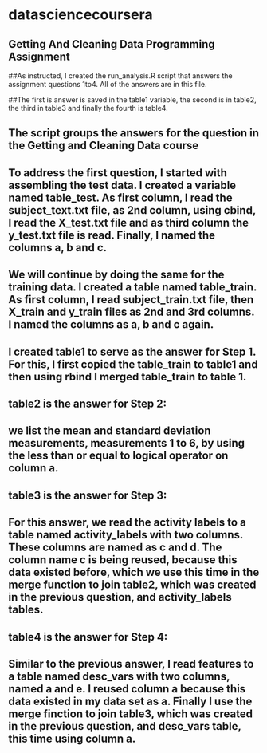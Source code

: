 # datasciencecoursera
## Getting And Cleaning Data Programming Assignment

##As instructed, I created the run_analysis.R script that answers the assignment questions 1to4. All of the answers are in this file.

##The first is answer is saved in the table1 variable, the second is in table2, the third in table3 and finally the fourth is table4.

## The script groups the answers for the question in the Getting and Cleaning Data course
## To address the first question, I started with assembling the test data. I created a variable named table_test. As first column, I read the subject_text.txt file, as 2nd column, using cbind, I read the X_test.txt file and as third column the y_test.txt file is read. Finally, I named the columns a, b and c. 

## We will continue by doing the same for the training data. I created a table named table_train. As first column, I read subject_train.txt file, then X_train and y_train files as 2nd and 3rd columns. I named the columns as a, b and c again. 

## I created table1 to serve as the answer for Step 1. For this, I first copied the table_train to table1 and then using rbind I merged table_train to table 1.

## table2 is the answer for Step 2:
## we list the mean and standard deviation measurements, measurements 1 to 6, by using the less than or equal to logical operator on column a.

## table3 is the answer for Step 3:
## For this answer, we read the activity labels to a table named activity_labels with two columns. These columns are named as c and d. The column name c is being reused, because this data existed before, which we use this time in the merge function to join table2, which was created in the previous question, and activity_labels tables.

## table4 is the answer for Step 4:
## Similar to the previous answer, I read features to a table named desc_vars with two columns, named a and e. I reused column a because this data existed in my data set as a. Finally I use the merge finction to join table3, which was created in the previous question, and desc_vars table, this time using column a.

